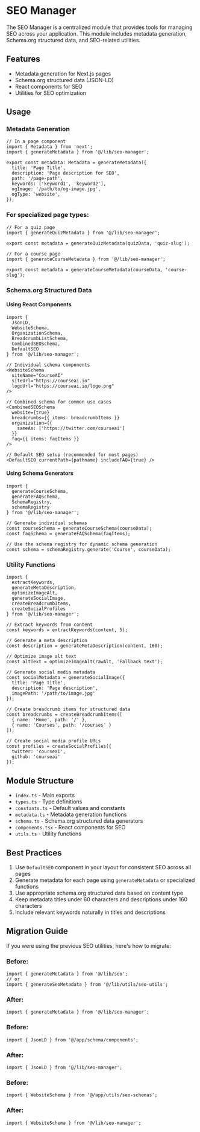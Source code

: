 # SEO Manager

The SEO Manager is a centralized module that provides tools for managing SEO across your application. This module includes metadata generation, Schema.org structured data, and SEO-related utilities.

## Features

- Metadata generation for Next.js pages
- Schema.org structured data (JSON-LD)
- React components for SEO
- Utilities for SEO optimization

## Usage

### Metadata Generation

```tsx
// In a page component
import { Metadata } from 'next';
import { generateMetadata } from '@/lib/seo-manager';

export const metadata: Metadata = generateMetadata({
  title: 'Page Title',
  description: 'Page description for SEO',
  path: '/page-path',
  keywords: ['keyword1', 'keyword2'],
  ogImage: '/path/to/og-image.jpg',
  ogType: 'website',
});
```

### For specialized page types:

```tsx
// For a quiz page
import { generateQuizMetadata } from '@/lib/seo-manager';

export const metadata = generateQuizMetadata(quizData, 'quiz-slug');

// For a course page
import { generateCourseMetadata } from '@/lib/seo-manager';

export const metadata = generateCourseMetadata(courseData, 'course-slug');
```

### Schema.org Structured Data

#### Using React Components

```tsx
import { 
  JsonLD, 
  WebsiteSchema, 
  OrganizationSchema,
  BreadcrumbListSchema,
  CombinedSEOSchema,
  DefaultSEO
} from '@/lib/seo-manager';

// Individual schema components
<WebsiteSchema 
  siteName="CourseAI"
  siteUrl="https://courseai.io"
  logoUrl="https://courseai.io/logo.png"
/>

// Combined schema for common use cases
<CombinedSEOSchema 
  website={true}
  breadcrumbs={{ items: breadcrumbItems }}
  organization={{
    sameAs: ['https://twitter.com/courseai']
  }}
  faq={{ items: faqItems }}
/>

// Default SEO setup (recommended for most pages)
<DefaultSEO currentPath={pathname} includeFAQ={true} />
```

#### Using Schema Generators

```tsx
import { 
  generateCourseSchema,
  generateFAQSchema,
  SchemaRegistry,
  schemaRegistry
} from '@/lib/seo-manager';

// Generate individual schemas
const courseSchema = generateCourseSchema(courseData);
const faqSchema = generateFAQSchema(faqItems);

// Use the schema registry for dynamic schema generation
const schema = schemaRegistry.generate('Course', courseData);
```

### Utility Functions

```tsx
import { 
  extractKeywords,
  generateMetaDescription,
  optimizeImageAlt,
  generateSocialImage,
  createBreadcrumbItems,
  createSocialProfiles
} from '@/lib/seo-manager';

// Extract keywords from content
const keywords = extractKeywords(content, 5);

// Generate a meta description
const description = generateMetaDescription(content, 160);

// Optimize image alt text
const altText = optimizeImageAlt(rawAlt, 'Fallback text');

// Generate social media metadata
const socialMetadata = generateSocialImage({
  title: 'Page Title',
  description: 'Page description',
  imagePath: '/path/to/image.jpg'
});

// Create breadcrumb items for structured data
const breadcrumbs = createBreadcrumbItems([
  { name: 'Home', path: '/' },
  { name: 'Courses', path: '/courses' }
]);

// Create social media profile URLs
const profiles = createSocialProfiles({
  twitter: 'courseai',
  github: 'courseai'
});
```

## Module Structure

- `index.ts` - Main exports
- `types.ts` - Type definitions
- `constants.ts` - Default values and constants
- `metadata.ts` - Metadata generation functions
- `schema.ts` - Schema.org structured data generators
- `components.tsx` - React components for SEO
- `utils.ts` - Utility functions

## Best Practices

1. Use `DefaultSEO` component in your layout for consistent SEO across all pages
2. Generate metadata for each page using `generateMetadata` or specialized functions
3. Use appropriate schema.org structured data based on content type
4. Keep metadata titles under 60 characters and descriptions under 160 characters
5. Include relevant keywords naturally in titles and descriptions

## Migration Guide

If you were using the previous SEO utilities, here's how to migrate:

### Before:
```tsx
import { generateMetadata } from '@/lib/seo';
// or
import { generateSeoMetadata } from '@/lib/utils/seo-utils';
```

### After:
```tsx
import { generateMetadata } from '@/lib/seo-manager';
```

### Before:
```tsx
import { JsonLD } from '@/app/schema/components';
```

### After:
```tsx
import { JsonLD } from '@/lib/seo-manager';
```

### Before:
```tsx
import { WebsiteSchema } from '@/app/utils/seo-schemas';
```

### After:
```tsx
import { WebsiteSchema } from '@/lib/seo-manager';
```
